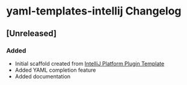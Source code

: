 <!-- Keep a Changelog guide -> https://keepachangelog.com -->

# yaml-templates-intellij Changelog

## [Unreleased]
### Added
- Initial scaffold created from [IntelliJ Platform Plugin Template](https://github.com/JetBrains/intellij-platform-plugin-template)
- Added YAML completion feature
- Added documentation